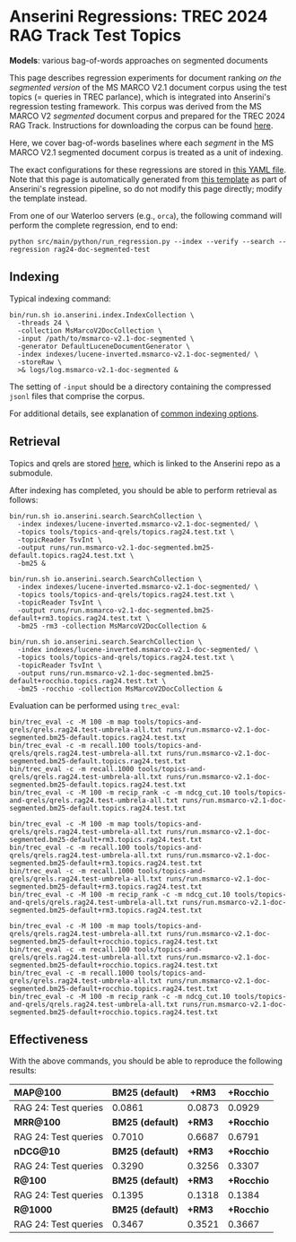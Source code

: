 # Anserini Regressions: TREC 2024 RAG Track Test Topics

**Models**: various bag-of-words approaches on segmented documents

This page describes regression experiments for document ranking _on the segmented version_ of the MS MARCO V2.1 document corpus using the test topics (= queries in TREC parlance), which is integrated into Anserini's regression testing framework.
This corpus was derived from the MS MARCO V2 _segmented_ document corpus and prepared for the TREC 2024 RAG Track.
Instructions for downloading the corpus can be found [here](https://trec-rag.github.io/annoucements/2024-corpus-finalization/).

Here, we cover bag-of-words baselines where each _segment_ in the MS MARCO V2.1 segmented document corpus is treated as a unit of indexing.

The exact configurations for these regressions are stored in [this YAML file](../../src/main/resources/regression/rag24-doc-segmented-test.yaml).
Note that this page is automatically generated from [this template](../../src/main/resources/docgen/templates/rag24-doc-segmented-test.template) as part of Anserini's regression pipeline, so do not modify this page directly; modify the template instead.

From one of our Waterloo servers (e.g., `orca`), the following command will perform the complete regression, end to end:

```
python src/main/python/run_regression.py --index --verify --search --regression rag24-doc-segmented-test
```

## Indexing

Typical indexing command:

```
bin/run.sh io.anserini.index.IndexCollection \
  -threads 24 \
  -collection MsMarcoV2DocCollection \
  -input /path/to/msmarco-v2.1-doc-segmented \
  -generator DefaultLuceneDocumentGenerator \
  -index indexes/lucene-inverted.msmarco-v2.1-doc-segmented/ \
  -storeRaw \
  >& logs/log.msmarco-v2.1-doc-segmented &
```

The setting of `-input` should be a directory containing the compressed `jsonl` files that comprise the corpus.

For additional details, see explanation of [common indexing options](../../docs/common-indexing-options.md).

## Retrieval

Topics and qrels are stored [here](https://github.com/castorini/anserini-tools/tree/master/topics-and-qrels), which is linked to the Anserini repo as a submodule.

After indexing has completed, you should be able to perform retrieval as follows:

```
bin/run.sh io.anserini.search.SearchCollection \
  -index indexes/lucene-inverted.msmarco-v2.1-doc-segmented/ \
  -topics tools/topics-and-qrels/topics.rag24.test.txt \
  -topicReader TsvInt \
  -output runs/run.msmarco-v2.1-doc-segmented.bm25-default.topics.rag24.test.txt \
  -bm25 &

bin/run.sh io.anserini.search.SearchCollection \
  -index indexes/lucene-inverted.msmarco-v2.1-doc-segmented/ \
  -topics tools/topics-and-qrels/topics.rag24.test.txt \
  -topicReader TsvInt \
  -output runs/run.msmarco-v2.1-doc-segmented.bm25-default+rm3.topics.rag24.test.txt \
  -bm25 -rm3 -collection MsMarcoV2DocCollection &

bin/run.sh io.anserini.search.SearchCollection \
  -index indexes/lucene-inverted.msmarco-v2.1-doc-segmented/ \
  -topics tools/topics-and-qrels/topics.rag24.test.txt \
  -topicReader TsvInt \
  -output runs/run.msmarco-v2.1-doc-segmented.bm25-default+rocchio.topics.rag24.test.txt \
  -bm25 -rocchio -collection MsMarcoV2DocCollection &
```

Evaluation can be performed using `trec_eval`:

```
bin/trec_eval -c -M 100 -m map tools/topics-and-qrels/qrels.rag24.test-umbrela-all.txt runs/run.msmarco-v2.1-doc-segmented.bm25-default.topics.rag24.test.txt
bin/trec_eval -c -m recall.100 tools/topics-and-qrels/qrels.rag24.test-umbrela-all.txt runs/run.msmarco-v2.1-doc-segmented.bm25-default.topics.rag24.test.txt
bin/trec_eval -c -m recall.1000 tools/topics-and-qrels/qrels.rag24.test-umbrela-all.txt runs/run.msmarco-v2.1-doc-segmented.bm25-default.topics.rag24.test.txt
bin/trec_eval -c -M 100 -m recip_rank -c -m ndcg_cut.10 tools/topics-and-qrels/qrels.rag24.test-umbrela-all.txt runs/run.msmarco-v2.1-doc-segmented.bm25-default.topics.rag24.test.txt

bin/trec_eval -c -M 100 -m map tools/topics-and-qrels/qrels.rag24.test-umbrela-all.txt runs/run.msmarco-v2.1-doc-segmented.bm25-default+rm3.topics.rag24.test.txt
bin/trec_eval -c -m recall.100 tools/topics-and-qrels/qrels.rag24.test-umbrela-all.txt runs/run.msmarco-v2.1-doc-segmented.bm25-default+rm3.topics.rag24.test.txt
bin/trec_eval -c -m recall.1000 tools/topics-and-qrels/qrels.rag24.test-umbrela-all.txt runs/run.msmarco-v2.1-doc-segmented.bm25-default+rm3.topics.rag24.test.txt
bin/trec_eval -c -M 100 -m recip_rank -c -m ndcg_cut.10 tools/topics-and-qrels/qrels.rag24.test-umbrela-all.txt runs/run.msmarco-v2.1-doc-segmented.bm25-default+rm3.topics.rag24.test.txt

bin/trec_eval -c -M 100 -m map tools/topics-and-qrels/qrels.rag24.test-umbrela-all.txt runs/run.msmarco-v2.1-doc-segmented.bm25-default+rocchio.topics.rag24.test.txt
bin/trec_eval -c -m recall.100 tools/topics-and-qrels/qrels.rag24.test-umbrela-all.txt runs/run.msmarco-v2.1-doc-segmented.bm25-default+rocchio.topics.rag24.test.txt
bin/trec_eval -c -m recall.1000 tools/topics-and-qrels/qrels.rag24.test-umbrela-all.txt runs/run.msmarco-v2.1-doc-segmented.bm25-default+rocchio.topics.rag24.test.txt
bin/trec_eval -c -M 100 -m recip_rank -c -m ndcg_cut.10 tools/topics-and-qrels/qrels.rag24.test-umbrela-all.txt runs/run.msmarco-v2.1-doc-segmented.bm25-default+rocchio.topics.rag24.test.txt
```

## Effectiveness

With the above commands, you should be able to reproduce the following results:

| **MAP@100**                                                                                                  | **BM25 (default)**| **+RM3**  | **+Rocchio**|
|:-------------------------------------------------------------------------------------------------------------|-----------|-----------|-----------|
| RAG 24: Test queries                                                                                         | 0.0861    | 0.0873    | 0.0929    |
| **MRR@100**                                                                                                  | **BM25 (default)**| **+RM3**  | **+Rocchio**|
| RAG 24: Test queries                                                                                         | 0.7010    | 0.6687    | 0.6791    |
| **nDCG@10**                                                                                                  | **BM25 (default)**| **+RM3**  | **+Rocchio**|
| RAG 24: Test queries                                                                                         | 0.3290    | 0.3256    | 0.3307    |
| **R@100**                                                                                                    | **BM25 (default)**| **+RM3**  | **+Rocchio**|
| RAG 24: Test queries                                                                                         | 0.1395    | 0.1318    | 0.1384    |
| **R@1000**                                                                                                   | **BM25 (default)**| **+RM3**  | **+Rocchio**|
| RAG 24: Test queries                                                                                         | 0.3467    | 0.3521    | 0.3667    |
